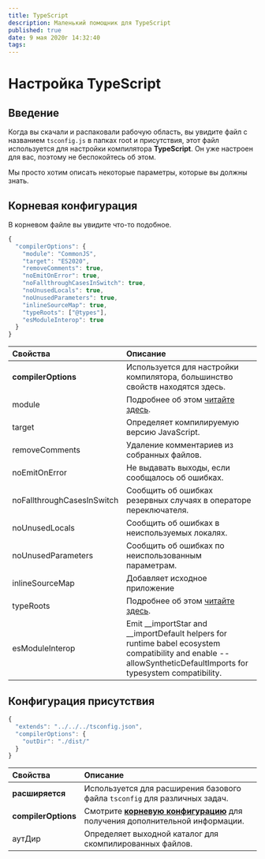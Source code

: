```yaml
---
title: TypeScript
description: Маленький помощник для TypeScript
published: true
date: 9 мая 2020г 14:32:40
tags:
---
```


# Настройка TypeScript

## Введение

Когда вы скачали и распаковали рабочую область, вы увидите файл с названием `tsconfig.js` в папках root и присутствия, этот файл используется для настройки компилятора **TypeScript**. Он уже настроен для вас, поэтому не беспокойтесь об этом.

Мы просто хотим описать некоторые параметры, которые вы должны знать.

## Корневая конфигурация

В корневом файле вы увидите что-то подобное.

```javascript
{
  "compilerOptions": {
    "module": "CommonJS",
    "target": "ES2020",
    "removeComments": true,
    "noEmitOnError": true,
    "noFallthroughCasesInSwitch": true,
    "noUnusedLocals": true,
    "noUnusedParameters": true,
    "inlineSourceMap": true,
    "typeRoots": ["@types"],
    "esModuleInterop": true
  }
}
```

| Свойства                   | Описание                                                                                                                                                            |
|:-------------------------- |:------------------------------------------------------------------------------------------------------------------------------------------------------------------- |
| **compilerOptions**        | Используется для настройки компилятора, большинство свойств находятся здесь.                                                                                        |
| module                     | Подробнее об этом [читайте здесь](https://www.typescriptlang.org/docs/handbook/modules.html).                                                                       |
| target                     | Определяет компилируемую версию JavaScript.                                                                                                                         |
| removeComments             | Удаление комментариев из собранных файлов.                                                                                                                          |
| noEmitOnError              | Не выдавать выходы, если сообщалось об ошибках.                                                                                                                     |
| noFallthroughCasesInSwitch | Сообщить об ошибках резервных случаях в операторе переключателя.                                                                                                    |
| noUnusedLocals             | Сообщить об ошибках в неиспользуемых локалях.                                                                                                                       |
| noUnusedParameters         | Сообщить об ошибках по неиспользованным параметрам.                                                                                                                 |
| inlineSourceMap            | Добавляет исходное приложение                                                                                                                                       |
| typeRoots                  | Подробнее об этом [читайте здесь](https://www.typescriptlang.org/docs/handbook/tsconfig-json.html#types-typeroots-and-types).                                       |
| esModuleInterop            | Emit __importStar and __importDefault helpers for runtime babel ecosystem compatibility and enable --allowSyntheticDefaultImports for typesystem compatibility. |

## Конфигурация присутствия

```javascript
{
  "extends": "../../../tsconfig.json",
  "compilerOptions": {
    "outDir": "./dist/"
  }
}
```

| Свойства            | Описание                                                                                                                 |
|:------------------- |:------------------------------------------------------------------------------------------------------------------------ |
| **расширяется**     | Используется для расширения базового файла `tsconfig` для различных задач.                                               |
| **compilerOptions** | Смотрите [**корневую конфигурацию**](/dev/presence/tsconfig#root-configuration) для получения дополнительной информации. |
| аутДир              | Определяет выходной каталог для скомпилированных файлов.                                                                 |
